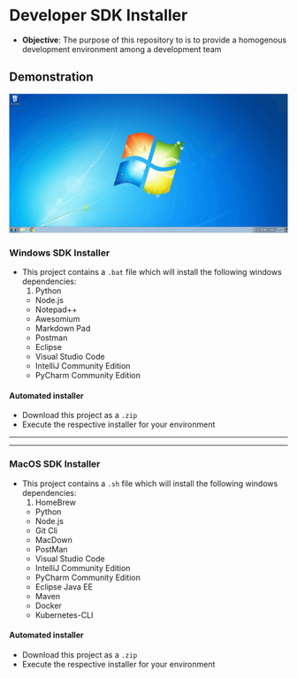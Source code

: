 # Developer SDK Installer
* **Objective**: The purpose of this repository to is to provide a homogenous development environment among a development team

## Demonstration
<a href="https://raw.githubusercontent.com/Git-Leon/developer-sdk-library/master/developer-installer.gif"><img src="./developer-installer.gif"></a>



### Windows SDK Installer
* This project contains a `.bat` file which will install the following windows dependencies:
    1. Python
    * Node.js
    * Notepad++
    * Awesomium
    * Markdown Pad
    * Postman
    * Eclipse
    * Visual Studio Code
    * IntelliJ Community Edition
    * PyCharm Community Edition
    
#### Automated installer
* Download this project as a `.zip`
* Execute the respective installer for your environment


<hr><hr>

### MacOS SDK Installer

* This project contains a `.sh` file which will install the following windows dependencies:
    1. HomeBrew
    * Python
    * Node.js
    * Git Cli
    * MacDown
    * PostMan
    * Visual Studio Code
    * IntelliJ Community Edition
    * PyCharm Community Edition
    * Eclipse Java EE
    * Maven
    * Docker
    * Kubernetes-CLI
    
    
    
#### Automated installer
* Download this project as a `.zip`
* Execute the respective installer for your environment
